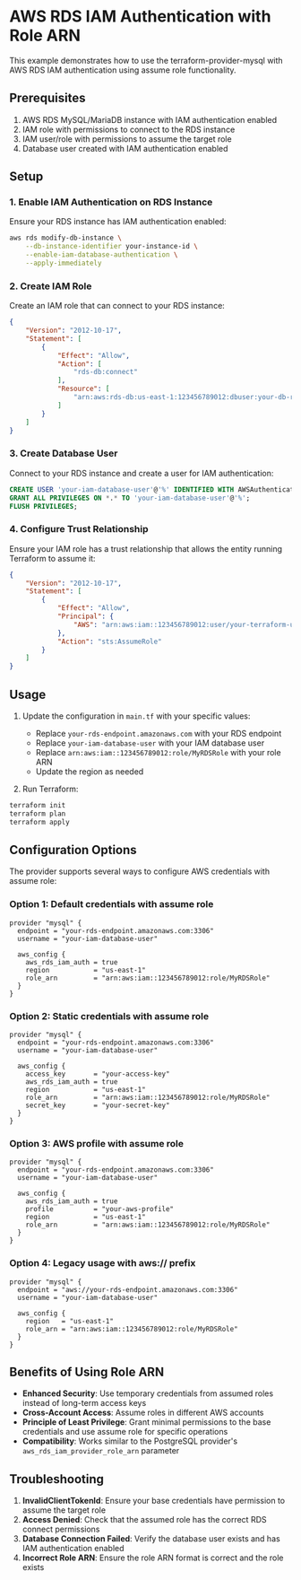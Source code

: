 # AWS RDS IAM Authentication with Role ARN

This example demonstrates how to use the terraform-provider-mysql with AWS RDS IAM authentication using assume role functionality.

## Prerequisites

1. AWS RDS MySQL/MariaDB instance with IAM authentication enabled
2. IAM role with permissions to connect to the RDS instance
3. IAM user/role with permissions to assume the target role
4. Database user created with IAM authentication enabled

## Setup

### 1. Enable IAM Authentication on RDS Instance

Ensure your RDS instance has IAM authentication enabled:

```bash
aws rds modify-db-instance \
    --db-instance-identifier your-instance-id \
    --enable-iam-database-authentication \
    --apply-immediately
```

### 2. Create IAM Role

Create an IAM role that can connect to your RDS instance:

```json
{
    "Version": "2012-10-17",
    "Statement": [
        {
            "Effect": "Allow",
            "Action": [
                "rds-db:connect"
            ],
            "Resource": [
                "arn:aws:rds-db:us-east-1:123456789012:dbuser:your-db-resource-id/your-iam-database-user"
            ]
        }
    ]
}
```

### 3. Create Database User

Connect to your RDS instance and create a user for IAM authentication:

```sql
CREATE USER 'your-iam-database-user'@'%' IDENTIFIED WITH AWSAuthenticationPlugin as 'RDS';
GRANT ALL PRIVILEGES ON *.* TO 'your-iam-database-user'@'%';
FLUSH PRIVILEGES;
```

### 4. Configure Trust Relationship

Ensure your IAM role has a trust relationship that allows the entity running Terraform to assume it:

```json
{
    "Version": "2012-10-17",
    "Statement": [
        {
            "Effect": "Allow",
            "Principal": {
                "AWS": "arn:aws:iam::123456789012:user/your-terraform-user"
            },
            "Action": "sts:AssumeRole"
        }
    ]
}
```

## Usage

1. Update the configuration in `main.tf` with your specific values:
   - Replace `your-rds-endpoint.amazonaws.com` with your RDS endpoint
   - Replace `your-iam-database-user` with your IAM database user
   - Replace `arn:aws:iam::123456789012:role/MyRDSRole` with your role ARN
   - Update the region as needed

2. Run Terraform:

```bash
terraform init
terraform plan
terraform apply
```

## Configuration Options

The provider supports several ways to configure AWS credentials with assume role:

### Option 1: Default credentials with assume role
```hcl
provider "mysql" {
  endpoint = "your-rds-endpoint.amazonaws.com:3306"
  username = "your-iam-database-user"
  
  aws_config {
    aws_rds_iam_auth = true
    region           = "us-east-1"
    role_arn         = "arn:aws:iam::123456789012:role/MyRDSRole"
  }
}
```

### Option 2: Static credentials with assume role
```hcl
provider "mysql" {
  endpoint = "your-rds-endpoint.amazonaws.com:3306"
  username = "your-iam-database-user"
  
  aws_config {
    access_key       = "your-access-key"
    aws_rds_iam_auth = true
    region           = "us-east-1"
    role_arn         = "arn:aws:iam::123456789012:role/MyRDSRole"
    secret_key       = "your-secret-key"
  }
}
```

### Option 3: AWS profile with assume role
```hcl
provider "mysql" {
  endpoint = "your-rds-endpoint.amazonaws.com:3306"
  username = "your-iam-database-user"
  
  aws_config {
    aws_rds_iam_auth = true
    profile          = "your-aws-profile"
    region           = "us-east-1"
    role_arn         = "arn:aws:iam::123456789012:role/MyRDSRole"
  }
}
```

### Option 4: Legacy usage with aws:// prefix
```hcl
provider "mysql" {
  endpoint = "aws://your-rds-endpoint.amazonaws.com:3306"
  username = "your-iam-database-user"
  
  aws_config {
    region   = "us-east-1"
    role_arn = "arn:aws:iam::123456789012:role/MyRDSRole"
  }
}
```

## Benefits of Using Role ARN

- **Enhanced Security**: Use temporary credentials from assumed roles instead of long-term access keys
- **Cross-Account Access**: Assume roles in different AWS accounts
- **Principle of Least Privilege**: Grant minimal permissions to the base credentials and use assume role for specific operations
- **Compatibility**: Works similar to the PostgreSQL provider's `aws_rds_iam_provider_role_arn` parameter

## Troubleshooting

1. **InvalidClientTokenId**: Ensure your base credentials have permission to assume the target role
2. **Access Denied**: Check that the assumed role has the correct RDS connect permissions
3. **Database Connection Failed**: Verify the database user exists and has IAM authentication enabled
4. **Incorrect Role ARN**: Ensure the role ARN format is correct and the role exists